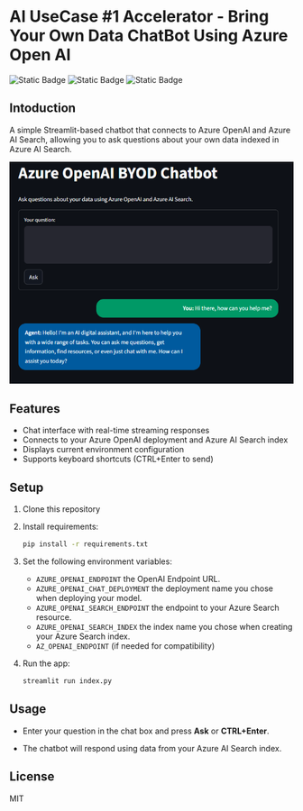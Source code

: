 # AI UseCase #1 Accelerator - Bring Your Own Data ChatBot Using Azure Open AI

![Static Badge](https://img.shields.io/badge/VSCode-1.101.2-purple)
![Static Badge](https://img.shields.io/badge/Python-3.12.3-navy)
![Static Badge](https://img.shields.io/badge/streamlit-1.46.0-red)

## Intoduction

A simple Streamlit-based chatbot that connects to Azure OpenAI and Azure AI Search, allowing you to ask questions about your own data indexed in Azure AI Search.

![AI Chatbot Screenshot](img/343.png)

## Features

* Chat interface with real-time streaming responses
* Connects to your Azure OpenAI deployment and Azure AI Search index
* Displays current environment configuration
* Supports keyboard shortcuts (CTRL+Enter to send)

## Setup

1. Clone this repository
2. Install requirements:

   ```sh
   pip install -r requirements.txt
   ```

3. Set the following environment variables:
   * `AZURE_OPENAI_ENDPOINT` the OpenAI Endpoint URL.
   * `AZURE_OPENAI_CHAT_DEPLOYMENT` the deployment name you chose when deploying your model.
   * `AZURE_OPENAI_SEARCH_ENDPOINT` the endpoint to your Azure Search resource.
   * `AZURE_OPENAI_SEARCH_INDEX` the index name you chose when creating your Azure Search index.
   * `AZ_OPENAI_ENDPOINT` (if needed for compatibility)

4. Run the app:

   ```sh
   streamlit run index.py
   ```

## Usage

* Enter your question in the chat box and press **Ask** or **CTRL+Enter**.

* The chatbot will respond using data from your Azure AI Search index.

## License

MIT

